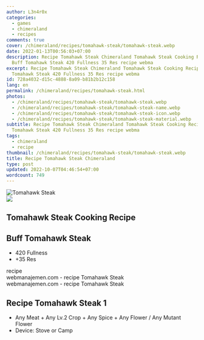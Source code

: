 ```yaml
---
author: L3n4r0x
categories:
  - games
  - chimeraland
  - recipes
comments: true
cover: /chimeraland/recipes/tomahawk-steak/tomahawk-steak.webp
date: 2022-01-13T00:56:03+07:00
description: Recipe Tomahawk Steak Chimeraland Tomahawk Steak Cooking Recipe
  Buff Tomahawk Steak 420 Fullness 35 Res recipe webma
excerpt: Recipe Tomahawk Steak Chimeraland Tomahawk Steak Cooking Recipe Buff
  Tomahawk Steak 420 Fullness 35 Res recipe webma
id: 728a4032-d15c-4888-8a09-b81b2b12c158
lang: en
permalink: /chimeraland/recipes/tomahawk-steak.html
photos:
  - /chimeraland/recipes/tomahawk-steak/tomahawk-steak.webp
  - /chimeraland/recipes/tomahawk-steak/tomahawk-steak-name.webp
  - /chimeraland/recipes/tomahawk-steak/tomahawk-steak-icon.webp
  - /chimeraland/recipes/tomahawk-steak/tomahawk-steak-material.webp
subtitle: Recipe Tomahawk Steak Chimeraland Tomahawk Steak Cooking Recipe Buff
  Tomahawk Steak 420 Fullness 35 Res recipe webma
tags:
  - chimeraland
  - recipe
thumbnail: /chimeraland/recipes/tomahawk-steak/tomahawk-steak.webp
title: Recipe Tomahawk Steak Chimeraland
type: post
updated: 2022-10-07T04:46:54+07:00
wordcount: 749
---
```


<link
  rel="stylesheet"
  href="https://rawcdn.githack.com/dimaslanjaka/Web-Manajemen/870a349/css/bootstrap-5-3-0-alpha3-wrapper.css"
/>
<section id="bootstrap-wrapper">
  <div data-bs-theme="dark">
    <div class="card mb-2">
      <div class="card-body">
        <div class="row g-0">
          <div class="col-sm-4 position-relative mb-2">
            <img
              src="https://www.webmanajemen.com/chimeraland/recipes/tomahawk-steak/tomahawk-steak-material.webp"
              class="card-img fit-cover w-100 h-100"
              alt="Tomahawk Steak"
              data-fancybox="true"
            />
          </div>
          <div class="col-sm-8 mb-2">
            <div class="card-body">
              <div class="d-flex flex-row align-items-center mb-3">
                <img
                  class="d-inline-block me-2"
                  src="https://www.webmanajemen.com/chimeraland/recipes/tomahawk-steak/tomahawk-steak-icon.webp"
                  width="auto"
                  height="auto"
                  style="vertical-align: middle"
                />
                <h2 class="fs-5">Tomahawk Steak Cooking Recipe</h2>
              </div>
              <h2 class="card-title fs-5">Buff Tomahawk Steak</h2>
              <div class="card-text">
                <ul>
                  <li>420 Fullness</li>
                  <li>+35 Res</li>
                </ul>
              </div>
              <span class="badge rounded-pill">recipe</span>
            </div>
            <div class="card-footer text-end text-muted mt-auto">
              webmanajemen.com - recipe Tomahawk Steak
            </div>
          </div>
        </div>
      </div>
      <div class="card-footer text-end text-muted">
        webmanajemen.com - recipe Tomahawk Steak
      </div>
    </div>
    <div class="row mb-2">
      <div class="col-12 col-lg-6 recipe-item mb-2">
        <div class="card">
          <div class="card-body">
            <h2 class="card-title fs-5">Recipe Tomahawk Steak 1</h2>
            <div class="card-text">
              <ul>
                <li>
                  Any Meat<span> + </span>Any Lv.2 Crop<span> + </span>Any
                  Spice<span> + </span>Any Flower<span> / </span>Any Mutant
                  Flower
                </li>
                <li>Device: Stove or Camp</li>
              </ul>
            </div>
          </div>
        </div>
      </div>
    </div>
  </div>
</section>